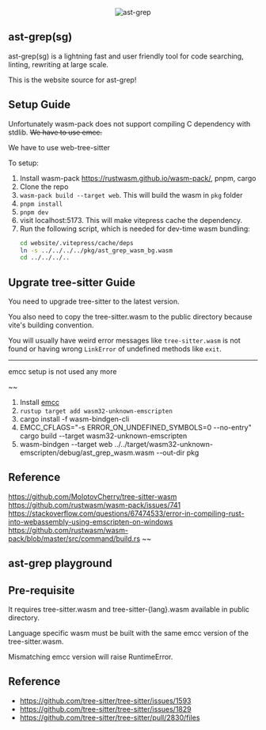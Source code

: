 <p align=center>
  <img src="website/public/logo.svg" alt="ast-grep"/>
</p>

## ast-grep(sg)

ast-grep(sg) is a lightning fast and user friendly tool for code searching, linting, rewriting at large scale.

This is the website source for ast-grep!

## Setup Guide

Unfortunately wasm-pack does not support compiling C dependency with stdlib.
~~We have to use emcc.~~

We have to use web-tree-sitter

To setup:

1. Install wasm-pack https://rustwasm.github.io/wasm-pack/, pnpm, cargo
2. Clone the repo
3. `wasm-pack build --target web`. This will build the wasm in `pkg` folder
4. `pnpm install`
5. `pnpm dev`
6. visit localhost:5173. This will make vitepress cache the dependency.
7. Run the following script, which is needed for dev-time wasm bundling:
   ```sh
   cd website/.vitepress/cache/deps
   ln -s ../../../../pkg/ast_grep_wasm_bg.wasm
   cd ../../../..
   ```

## Upgrate tree-sitter Guide

You need to upgrade tree-sitter to the latest version.

You also need to copy the tree-sitter.wasm to the public directory because vite's building convention.

You will usually have weird error messages like `tree-sitter.wasm` is not found
or having wrong `LinkError` of undefined methods like `exit`.

---

emcc setup is not used any more

~~

1. Install [emcc](https://emscripten.org/docs/getting_started/downloads.html)
2. `rustup target add wasm32-unknown-emscripten`
3. cargo install -f wasm-bindgen-cli
4. EMCC_CFLAGS="-s ERROR_ON_UNDEFINED_SYMBOLS=0 --no-entry" cargo build --target wasm32-unknown-emscripten
5. wasm-bindgen --target web ../../target/wasm32-unknown-emscripten/debug/ast_grep_wasm.wasm --out-dir pkg

## Reference

https://github.com/MolotovCherry/tree-sitter-wasm
https://github.com/rustwasm/wasm-pack/issues/741
https://stackoverflow.com/questions/67474533/error-in-compiling-rust-into-webassembly-using-emscripten-on-windows
https://github.com/rustwasm/wasm-pack/blob/master/src/command/build.rs
~~

## ast-grep playground

## Pre-requisite

It requires tree-sitter.wasm and tree-sitter-{lang}.wasm available in public directory.

Language specific wasm must be built with the same emcc version of the tree-sitter.wasm.

Mismatching emcc version will raise RuntimeError.

## Reference

- https://github.com/tree-sitter/tree-sitter/issues/1593
- https://github.com/tree-sitter/tree-sitter/issues/1829
- https://github.com/tree-sitter/tree-sitter/pull/2830/files
